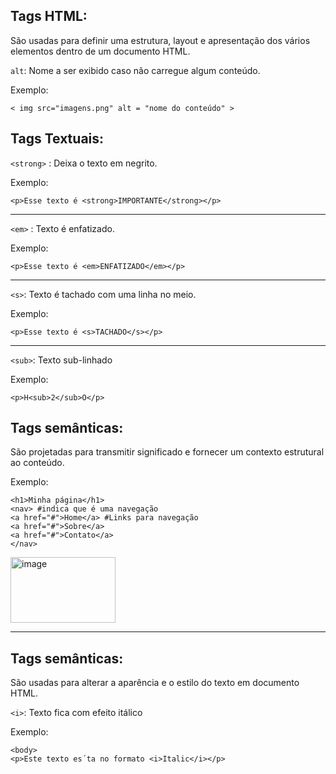 ## Tags HTML:
São usadas para definir uma estrutura, layout e apresentação dos vários elementos dentro de um documento HTML.
    
`alt`:
    Nome a ser exibido caso não carregue algum conteúdo.

Exemplo: 

    < img src="imagens.png" alt = "nome do conteúdo" >
    
## Tags Textuais:

`<strong>` :
    Deixa o texto em negrito.

Exemplo:
    
    <p>Esse texto é <strong>IMPORTANTE</strong></p>

---

`<em>` :
    Texto é enfatizado.

Exemplo:
     
    <p>Esse texto é <em>ENFATIZADO</em></p>    
    
---

`<s>`:
    Texto é tachado com uma linha no meio.

Exemplo:
        
    <p>Esse texto é <s>TACHADO</s></p>

---
    
`<sub>`:
    Texto sub-linhado
    
Exemplo:
        
    <p>H<sub>2</sub>O</p>

## Tags semânticas:
São projetadas para transmitir significado e fornecer um contexto estrutural ao conteúdo.

Exemplo:

    <h1>Minha página</h1>
    <nav> #indica que é uma navegação
    <a href="#">Home</a> #Links para navegação
    <a href="#">Sobre</a>
    <a href="#">Contato</a>
    </nav>
    
<img width="168" height="105" alt="image" src="https://github.com/user-attachments/assets/eb42ba40-7d9c-4a50-a37b-54fe2344be4e" />

---

## Tags semânticas:
São usadas para alterar a aparência e o estilo do texto em documento HTML.


`<i>`: Texto fica com efeito itálico

Exemplo:

    <body>
    <p>Este texto es´ta no formato <i>Italic</i></p>








